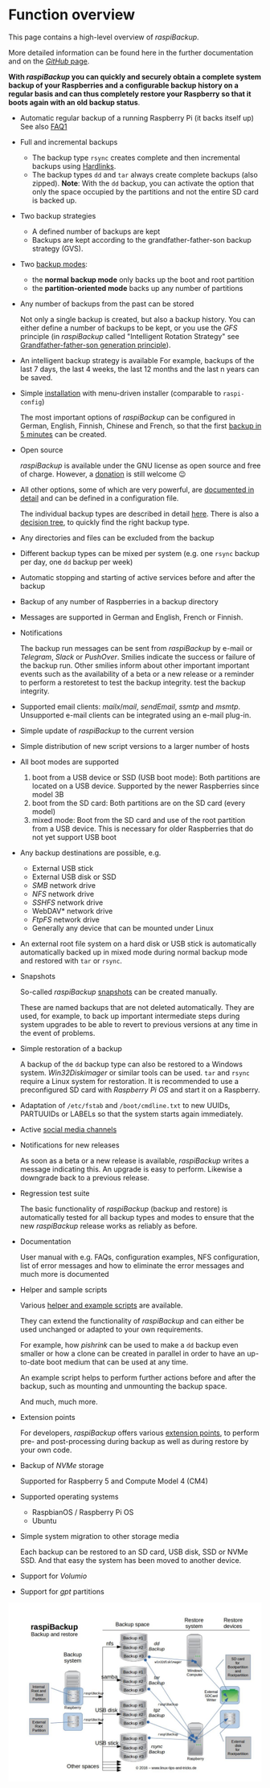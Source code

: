 # Function overview

This page contains a high-level overview of *raspiBackup*.

More detailed information can be found here in the further documentation
and on the [*GitHub* page](https://github.com/framps/raspiBackup).

**With *raspiBackup* you can quickly and securely obtain a complete system backup
of your Raspberries and a configurable backup history on a regular basis
and can thus completely restore your Raspberry so that it boots again with an old backup status**.

  - Automatic regular backup of a running Raspberry Pi (it backs itself up)
    See also [FAQ1](faq.md#1-is-a-backup-of-a-running-system-reliable-should-not-stop-the-whole-system-before-the-backup)

  - Full and incremental backups

      - The backup type `rsync` creates complete and then incremental backups
        using [Hardlinks](how-do-hardlinks-work-with-rsync.md).
      - The backup types `dd` and `tar` always create complete backups (also zipped).
        **Note**: With the `dd` backup, you can activate the option that only the space occupied by the partitions
        and not the entire SD card is backed up.

  - Two backup strategies

      - A defined number of backups are kept
      - Backups are kept according to the grandfather-father-son backup strategy (GVS).

  - Two [backup modes](normal-or-partition-backup.md):

      - the **normal backup mode** only backs up the boot and root partition
      - the **partition-oriented mode** backs up any number of partitions

  - Any number of backups from the past can be stored

    Not only a single backup is created, but also a backup history.
    You can either define a number of backups to be kept,
    or you use the *GFS* principle (in *raspiBackup* called "Intelligent Rotation Strategy"
    see [Grandfather-father-son generation principle](https://www.framp.de/raspiBackupDoc/de/smart-recycle.md)).

  - An intelligent backup strategy is available
    For example, backups of the last 7 days, the last 4 weeks, the last 12 months and
    the last n years can be saved.

  - Simple [installation](installation-in-5-minutes.md) with menu-driven installer (comparable to `raspi-config`)

    The most important options of *raspiBackup* can be configured in German, English, Finnish,
    Chinese and French,
    so that the first [backup in 5 minutes](installation-in-5-minutes.md) can be created.

  - Open source

    *raspiBackup* is available under the GNU license as open source and free of charge.
    However, a [donation](introduction.md#donation) is still welcome 😉

  - All other options, some of which are very powerful, are [documented in detail](invocation-options.md)
    and can be defined in a configuration file.

    The individual backup types are described in detail [here](backup-types.md).
    There is also a [decision tree](backup-types.md#decisiontree),
    to quickly find the right backup type.

  - Any directories and files can be excluded from the backup

  - Different backup types can be mixed per system (e.g. one `rsync` backup per day, one `dd` backup per week)

  - Automatic stopping and starting of active services before and after the backup

  - Backup of any number of Raspberries in a backup directory

  - Messages are supported in German and English, French or Finnish.

  - Notifications

    The backup run messages can be sent from *raspiBackup* by e-mail or *Telegram*,
    *Slack* or *PushOver*. Smilies indicate the success or
    failure of the backup run. Other smilies inform about other important
    important events such as the availability of a beta or a new release
    or a reminder to perform a restoretest to test the backup integrity.
    test the backup integrity.

  - Supported email clients: *mailx*/*mail*, *sendEmail*, *ssmtp* and *msmtp*.
    Unsupported e-mail clients can be integrated using an e-mail plug-in.

  - Simple update of *raspiBackup* to the current version

  - Simple distribution of new script versions to a larger number of hosts

  - All boot modes are supported

      1. boot from a USB device or SSD (USB boot mode): Both partitions
         are located on a USB device. Supported by the newer Raspberries since model 3B
      2. boot from the SD card: Both partitions are on the SD card
         (every model)
      3. mixed mode: Boot from the SD card and use of the root partition
         from a USB device. This is necessary for older Raspberries that
         do not yet support USB boot

  - Any backup destinations are possible, e.g.

      - External USB stick
      - External USB disk or SSD
      - *SMB* network drive
      - *NFS* network drive
      - *SSHFS* network drive
      - WebDAV* network drive
      - *FtpFS* network drive
      - Generally any device that can be mounted under Linux

  - An external root file system on a hard disk or USB stick is automatically
    automatically backed up in mixed mode during normal backup mode
    and restored with `tar` or `rsync`.

  - Snapshots

    So-called *raspiBackup* [snapshots](snapshots.md) can be created manually.

    These are named backups that are not deleted automatically.
    They are used, for example, to back up important intermediate steps during system upgrades
    to be able to revert to previous versions at any time in the event of problems.

  - Simple restoration of a backup

    A backup of the `dd` backup type can also be restored to a Windows system.
    *Win32Diskimager* or similar tools can be used.
    `tar` and `rsync` require a Linux system for restoration.
    It is recommended to use a preconfigured SD card with *Raspberry Pi OS*
    and start it on a Raspberry.

  - Adaptation of `/etc/fstab` and `/boot/cmdline.txt` to new UUIDs, PARTUUIDs
    or LABELs so that the system starts again immediately.

  - Active [social media channels](introduction.md#contact_options)

  - Notifications for new releases

    As soon as a beta or a new release is available, *raspiBackup* writes a
    message indicating this. An upgrade is easy to perform. Likewise a
    downgrade back to a previous release.

  - Regression test suite

    The basic functionality of *raspiBackup* (backup and restore) is automatically tested
    for all backup types and modes to ensure that the new *raspiBackup* release
    works as reliably as before.

  - Documentation

    User manual with e.g. FAQs, configuration examples, NFS configuration,
    list of error messages and how to eliminate the error messages
    and much more is documented

  - Helper and sample scripts

    Various [helper and example scripts](useful-helper-scripts.md) are available.

    They can extend the functionality of *raspiBackup* and can either be used unchanged
    or adapted to your own requirements.

    For example, how *pishrink* can be used to make a `dd` backup even smaller
    or how a clone can be created in parallel in order to have an up-to-date boot medium
    that can be used at any time.

    An example script helps to perform further actions before and after the backup,
    such as mounting and unmounting the backup space.

    And much, much more.

  - Extension points

    For developers, *raspiBackup* offers various [extension points](hooks-for-own-scripts.md),
    to perform pre- and post-processing during backup as well as during restore
    by your own code.

  - Backup of *NVMe* storage

    Supported for Raspberry 5 and Compute Model 4 (CM4)

  - Supported operating systems

      - RaspbianOS / Raspberry Pi OS
      - Ubuntu

  - Simple system migration to other storage media

    Each backup can be restored to an SD card, USB disk, SSD or NVMe SSD.
    And that easy the system has been moved to another device.

  - Support for *Volumio*

  - Support for *gpt* partitions


![Overview image](images/raspiBackupOverview.jpg)


[.status]: translated
[.source]: https://www.linux-tips-and-tricks.de/de/funktionsuebersicht
[.source]: https://www.linux-tips-and-tricks.de/de/raspibackup
[.source]: https://www.linux-tips-and-tricks.de/en/features
[.source]: https://www.linux-tips-and-tricks.de/en/backup


